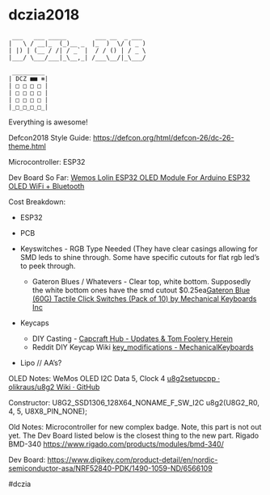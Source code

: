 # dczia2018

```
 ___   ___ _____        ___ __  _ ___
|   \ / __|_  (_)__ _  |_  )  \/ ( _ )
| |) | (__ / /| / _` |  / / () | / _ \
|___/ \___/___|_\__,_| /___\__/|_\___/

 _________
| DCZ ■■ ⧻|
| □ □ □ □ |
| □ □ □ □ |
| □ □ □ □ |
|_□_□_□_□_|

```

Everything is awesome!

Defcon2018 Style Guide: https://defcon.org/html/defcon-26/dc-26-theme.html

Microcontroller:
ESP32

Dev Board So Far: [Wemos Lolin ESP32 OLED Module For Arduino ESP32 OLED WiFi + Bluetooth](https://forum.arduino.cc/index.php?topic=495555.0)

Cost Breakdown: 
* ESP32
* PCB
* Keyswitches - RGB Type Needed (They have clear casings allowing for SMD leds to shine through. Some have specific cutouts for flat rgb led’s to peek through.
	* Gateron Blues / Whatevers - Clear top, white bottom. Supposedly the white bottom ones have the smd cutout $0.25ea[Gateron Blue (60G) Tactile Click Switches (Pack of 10) by Mechanical Keyboards Inc](https://mechanicalkeyboards.com/shop/index.php?l=product_detail&p=1272)

* Keycaps
	* DIY Casting - [Capcraft Hub - Updates & Tom Foolery Herein](https://geekhack.org/index.php?topic=46284.0)
	* Reddit DIY Keycap Wiki [key_modifications - MechanicalKeyboards](https://www.reddit.com/r/MechanicalKeyboards/wiki/key_modifications)
* Lipo // AA’s?

OLED Notes:
WeMos OLED 
I2C Data 5, Clock 4
[u8g2setupcpp · olikraus/u8g2 Wiki · GitHub](https://github.com/olikraus/u8g2/wiki/u8g2setupcpp#ssd1306-128x64_noname)

Constructor:  U8G2_SSD1306_128X64_NONAME_F_SW_I2C u8g2(U8G2_R0, 4, 5, U8X8_PIN_NONE);

Old Notes:
Microcontroller for new complex badge. Note, this part is not out yet. The Dev Board listed below is the closest thing to the new part.
Rigado BMD-340
https://www.rigado.com/products/modules/bmd-340/

Dev Board:
https://www.digikey.com/product-detail/en/nordic-semiconductor-asa/NRF52840-PDK/1490-1059-ND/6566109

#dczia

